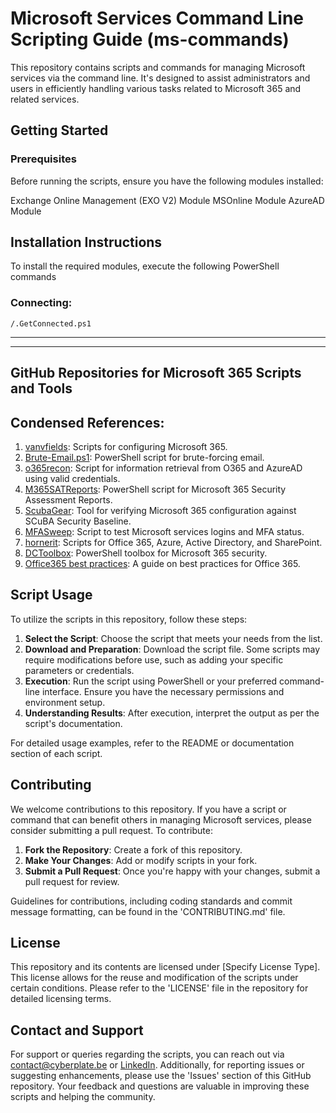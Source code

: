 # Microsoft Services Command Line Scripting Guide (ms-commands)
This repository contains scripts and commands for managing Microsoft services via the command line. It's designed to assist administrators and users in efficiently handling various tasks related to Microsoft 365 and related services.

## Getting Started
### Prerequisites
Before running the scripts, ensure you have the following modules installed:

Exchange Online Management (EXO V2) Module
MSOnline Module
AzureAD Module

## Installation Instructions
To install the required modules, execute the following PowerShell commands



### Connecting: #
```
/.GetConnected.ps1 
```
-----------------------------

-----------------------------

## GitHub Repositories for Microsoft 365 Scripts and Tools  

## Condensed References:

1. [vanvfields](https://github.com/vanvfields): Scripts for configuring Microsoft 365.
2. [Brute-Email.ps1](https://github.com/rvrsh3ll/Misc-Powershell-Scripts/blob/master/Brute-Email.ps1): PowerShell script for brute-forcing email.
3. [o365recon](https://github.com/nyxgeek/o365recon): Script for information retrieval from O365 and AzureAD using valid credentials.
4. [M365SATReports](https://github.com/mparlakyigit/M365SATReports): PowerShell script for Microsoft 365 Security Assessment Reports.
5. [ScubaGear](https://github.com/cisagov/ScubaGear): Tool for verifying Microsoft 365 configuration against SCuBA Security Baseline.
6. [MFASweep](https://github.com/dafthack/MFASweep): Script to test Microsoft services logins and MFA status.
7. [hornerit](https://github.com/hornerit/powershell): Scripts for Office 365, Azure, Active Directory, and SharePoint.
8. [DCToolbox](https://github.com/DanielChronlund/DCToolbox): PowerShell toolbox for Microsoft 365 security.
9. [Office365 best practices](https://github.com/directorcia/Office365/blob/master/best-practices.txt): A guide on best practices for Office 365.



## Script Usage
To utilize the scripts in this repository, follow these steps:
1. **Select the Script**: Choose the script that meets your needs from the list.
2. **Download and Preparation**: Download the script file. Some scripts may require modifications before use, such as adding your specific parameters or credentials.
3. **Execution**: Run the script using PowerShell or your preferred command-line interface. Ensure you have the necessary permissions and environment setup.
4. **Understanding Results**: After execution, interpret the output as per the script's documentation. 

For detailed usage examples, refer to the README or documentation section of each script.

## Contributing
We welcome contributions to this repository. If you have a script or command that can benefit others in managing Microsoft services, please consider submitting a pull request. To contribute:
1. **Fork the Repository**: Create a fork of this repository.
2. **Make Your Changes**: Add or modify scripts in your fork.
3. **Submit a Pull Request**: Once you're happy with your changes, submit a pull request for review.

Guidelines for contributions, including coding standards and commit message formatting, can be found in the 'CONTRIBUTING.md' file.

## License
This repository and its contents are licensed under [Specify License Type]. This license allows for the reuse and modification of the scripts under certain conditions. Please refer to the 'LICENSE' file in the repository for detailed licensing terms.

## Contact and Support
For support or queries regarding the scripts, you can reach out via contact@cyberplate.be or [LinkedIn](https://linkedin.com/in/davide-m-guglielmi/). Additionally, for reporting issues or suggesting enhancements, please use the 'Issues' section of this GitHub repository. Your feedback and questions are valuable in improving these scripts and helping the community.